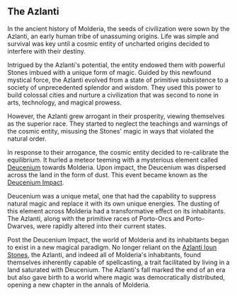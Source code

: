 ## The Azlanti

In the ancient history of Molderia, the seeds of civilization were sown by the Azlanti, an early human tribe of unassuming origins. Life was simple and survival was key until a cosmic entity of uncharted origins decided to interfere with their destiny.

Intrigued by the Azlanti's potential, the entity endowed them with powerful Stones imbued with a unique form of magic. Guided by this newfound mystical force, the Azlanti evolved from a state of primitive subsistence to a society of unprecedented splendor and wisdom. They used this power to build colossal cities and nurture a civilization that was second to none in arts, technology, and magical prowess.

However, the Azlanti grew arrogant in their prosperity, viewing themselves as the superior race. They started to neglect the teachings and warnings of the cosmic entity, misusing the Stones' magic in ways that violated the natural order.

In response to their arrogance, the cosmic entity decided to re-calibrate the equilibrium. It hurled a meteor teeming with a mysterious element called [Deucenium](Deucenium.md) towards Molderia. Upon impact, the Deucenium was dispersed across the land in the form of dust. This event became known as the [Deucenium Impact](Deucenium%20Impact.md).

Deucenium was a unique metal, one that had the capability to suppress natural magic and replace it with its own unique energies. The dusting of this element across Molderia had a transformative effect on its inhabitants. The Azlanti, along with the primitive races of Porto-Orcs and Porto-Dwarves, were rapidly altered into their current states.

Post the Deucenium Impact, the world of Molderia and its inhabitants began to exist in a new magical paradigm. No longer reliant on the [Azlanti Ioun Stones](../Artifacts/Azlanti%20Ioun%20Stones.md), the Azlanti, and indeed all of Molderia's inhabitants, found themselves inherently capable of spellcasting, a trait facilitated by living in a land saturated with Deucenium. The Azlanti's fall marked the end of an era but also gave birth to a world where magic was democratically distributed, opening a new chapter in the annals of Molderia.